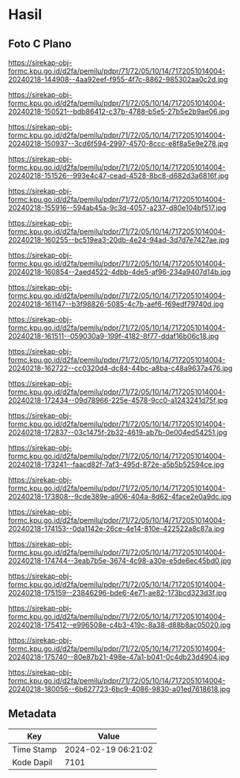 # Hasil

## Foto C Plano

https://sirekap-obj-formc.kpu.go.id/d2fa/pemilu/pdpr/71/72/05/10/14/7172051014004-20240218-144908--4aa92eef-f955-4f7c-8862-985302aa0c2d.jpg

https://sirekap-obj-formc.kpu.go.id/d2fa/pemilu/pdpr/71/72/05/10/14/7172051014004-20240218-150521--bdb86412-c37b-4788-b5e5-27b5e2b9ae06.jpg

https://sirekap-obj-formc.kpu.go.id/d2fa/pemilu/pdpr/71/72/05/10/14/7172051014004-20240218-150937--3cd6f594-2997-4570-8ccc-e8f8a5e9e278.jpg

https://sirekap-obj-formc.kpu.go.id/d2fa/pemilu/pdpr/71/72/05/10/14/7172051014004-20240218-151526--993e4c47-cead-4528-8bc8-d682d3a6816f.jpg

https://sirekap-obj-formc.kpu.go.id/d2fa/pemilu/pdpr/71/72/05/10/14/7172051014004-20240218-155916--594ab45a-9c3d-4057-a237-d80e104bf517.jpg

https://sirekap-obj-formc.kpu.go.id/d2fa/pemilu/pdpr/71/72/05/10/14/7172051014004-20240218-160255--bc519ea3-20db-4e24-94ad-3d7d7e7427ae.jpg

https://sirekap-obj-formc.kpu.go.id/d2fa/pemilu/pdpr/71/72/05/10/14/7172051014004-20240218-160854--2aed4522-4dbb-4de5-af96-234a9407d14b.jpg

https://sirekap-obj-formc.kpu.go.id/d2fa/pemilu/pdpr/71/72/05/10/14/7172051014004-20240218-161147--b3f98826-5085-4c7b-aef6-f69edf79740d.jpg

https://sirekap-obj-formc.kpu.go.id/d2fa/pemilu/pdpr/71/72/05/10/14/7172051014004-20240218-161511--059030a9-199f-4182-8f77-ddaf16b06c18.jpg

https://sirekap-obj-formc.kpu.go.id/d2fa/pemilu/pdpr/71/72/05/10/14/7172051014004-20240218-162722--cc0320d4-dc84-44bc-a8ba-c48a9637a476.jpg

https://sirekap-obj-formc.kpu.go.id/d2fa/pemilu/pdpr/71/72/05/10/14/7172051014004-20240218-172434--09d78966-225e-4578-9cc0-a1243241d75f.jpg

https://sirekap-obj-formc.kpu.go.id/d2fa/pemilu/pdpr/71/72/05/10/14/7172051014004-20240218-172837--03c1475f-2b32-4619-ab7b-0e004ed54251.jpg

https://sirekap-obj-formc.kpu.go.id/d2fa/pemilu/pdpr/71/72/05/10/14/7172051014004-20240218-173241--faacd82f-7af3-495d-872e-a5b5b52594ce.jpg

https://sirekap-obj-formc.kpu.go.id/d2fa/pemilu/pdpr/71/72/05/10/14/7172051014004-20240218-173808--9cde389e-a906-404a-8d62-4face2e0a9dc.jpg

https://sirekap-obj-formc.kpu.go.id/d2fa/pemilu/pdpr/71/72/05/10/14/7172051014004-20240218-174153--0da1142e-26ce-4e14-810e-422522a8c87a.jpg

https://sirekap-obj-formc.kpu.go.id/d2fa/pemilu/pdpr/71/72/05/10/14/7172051014004-20240218-174744--3eab7b5e-3674-4c98-a30e-e5de6ec45bd0.jpg

https://sirekap-obj-formc.kpu.go.id/d2fa/pemilu/pdpr/71/72/05/10/14/7172051014004-20240218-175159--23846296-bde6-4e71-ae82-173bcd323d3f.jpg

https://sirekap-obj-formc.kpu.go.id/d2fa/pemilu/pdpr/71/72/05/10/14/7172051014004-20240218-175412--e996508e-c4b3-419c-8a38-d88b8ac05020.jpg

https://sirekap-obj-formc.kpu.go.id/d2fa/pemilu/pdpr/71/72/05/10/14/7172051014004-20240218-175740--80e87b21-498e-47a1-b041-0c4db23d4904.jpg

https://sirekap-obj-formc.kpu.go.id/d2fa/pemilu/pdpr/71/72/05/10/14/7172051014004-20240218-180056--6b627723-6bc9-4086-9830-a01ed7618618.jpg


## Metadata

| Key        | Value               |
| ---------- | ------------------- |
| Time Stamp | 2024-02-19 06:21:02 |
| Kode Dapil | 7101                |



